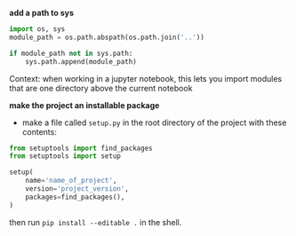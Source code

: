 
**add a path to sys**

```python
import os, sys
module_path = os.path.abspath(os.path.join('..'))

if module_path not in sys.path:
	sys.path.append(module_path)
```

Context: 
when working in a jupyter notebook, this lets you import modules that are one directory above the current notebook


**make the project an installable package**

- make a file called `setup.py` in the root directory of the project with these contents:

```python
from setuptools import find_packages
from setuptools import setup

setup(
	name='name_of_project',
	version='project_version',
	packages=find_packages(),
)
```

then run `pip install --editable .` in the shell. 